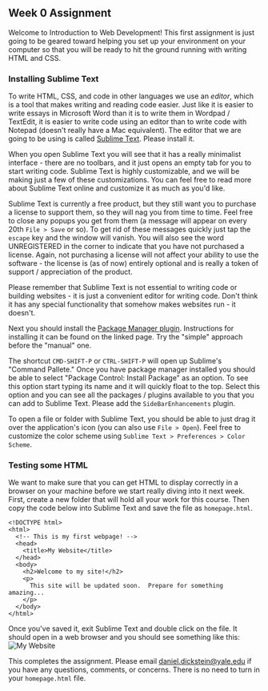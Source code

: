 ## Week 0 Assignment

Welcome to Introduction to Web Development!  This first assignment is just going to be geared toward helping you set up your environment on your computer so that you will be ready to hit the ground running with writing HTML and CSS.

### Installing Sublime Text

To write HTML, CSS, and code in other languages we use an *editor*, which is a tool that makes writing and reading code easier.  Just like it is easier to write essays in Microsoft Word than it is to write them in Wordpad / TextEdit, it is easier to write code using an editor than to write code with Notepad (doesn't really have a Mac equivalent).  The editor that we are going to be using is called [Sublime Text](http://www.sublimetext.com/3).  Please install it.

When you open Sublime Text you will see that it has a really minimalist interface - there are no toolbars, and it just opens an empty tab for you to start writing code.  Sublime Text is highly customizable, and we will be making just a few of these customizations.  You can feel free to read more about Sublime Text online and customize it as much as you'd like.

Sublime Text is currently a free product, but they still want you to purchase a license to support them, so they will nag you from time to time.  Feel free to close any popups you get from them (a message will appear on every 20th `File > Save` or so).  To get rid of these messages quickly just tap the `escape` key and the window will vanish.  You will also see the word UNREGISTERED in the corner to indicate that you have not purchased a license.  Again, not purchasing a license will not affect your ability to use the software - the license is (as of now) entirely optional and is really a token of support / appreciation of the product.

Please remember that Sublime Text is not essential to writing code or building websites - it is just a convenient editor for writing code.  Don't think it has any special functionality that somehow makes websites run - it doesn't.

Next you should install the [Package Manager plugin](https://sublime.wbond.net/installation).  Instructions for installing it can be found on the linked page.  Try the "simple" approach before the "manual" one.

The shortcut `CMD-SHIFT-P` or `CTRL-SHIFT-P` will open up Sublime's "Command Pallete."  Once you have package manager installed you should be able to select "Package Control: Install Package" as an option.  To see this option start typing its name and it will quickly float to the top.  Select this option and you can see all the packages / plugins available to you that you can add to Sublime Text.  Please add the `SideBarEnhancements` plugin.

To open a file or folder with Sublime Text, you should be able to just drag it over the application's icon (you can also use `File > Open`).  Feel free to customize the color scheme using `Sublime Text > Preferences > Color Scheme`.

### Testing some HTML

We want to make sure that you can get HTML to display correctly in a browser on your machine before we start really diving into it next week.  First, create a new folder that will hold all your work for this course.  Then copy the code below into Sublime Text and save the file as `homepage.html`.
```
<!DOCTYPE html>
<html>
  <!-- This is my first webpage! -->
  <head>
    <title>My Website</title>
  </head>
  <body>
    <h2>Welcome to my site!</h2>
    <p>
      This site will be updated soon.  Prepare for something amazing...
    </p>
  </body>
</html>
```
Once you've saved it, exit Sublime Text and double click on the file.  It should open in a web browser and you should see something like this:
![My Website](http://cl.ly/image/23392X1I2S22/Image%202014-09-06%20at%206.13.18%20PM.png)

This completes the assignment.  Please email daniel.dickstein@yale.edu if you have any questions, comments, or concerns.  There is no need to turn in your `homepage.html` file.
